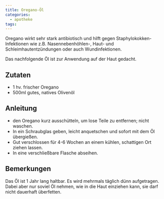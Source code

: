 ```yaml
---
title: Oregano-Öl
categories:
  - apotheke
tags:
---
```


Oregano wirkt sehr stark antibiotisch und hilft gegen Staphylokokken-Infektionen wie z.B. Nasennebenhöhlen-, Haut- und Schleimhautentzündungen oder auch Wundinfektionen.

Das nachfolgende Öl ist zur Anwendung auf der Haut gedacht.

## Zutaten
* 1 hv. frischer Oregano
* 500ml gutes, natives Olivenöl 

## Anleitung
* den Oregano kurz ausschütteln, um lose Teile zu entfernen; nicht waschen.
* In ein Schraubglas geben, leicht anquetschen und sofort mit dem Öl übergießen.
* Gut verschlossen für 4-6 Wochen an einem kühlen, schattigen Ort ziehen lassen.
* In eine verschließbare Flasche abseihen.

## Bemerkungen
Das Öl ist 1 Jahr lang haltbar. Es wird mehrmals täglich dünn aufgetragen. Dabei aber nur soviel Öl nehmen, wie in die Haut einziehen kann, sie darf nicht dauerhaft überfetten.
<!--stackedit_data:
eyJoaXN0b3J5IjpbMjA0NDU3NTY2OV19
-->